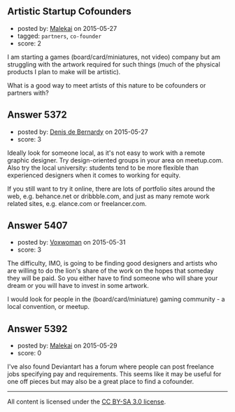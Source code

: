 ## Artistic Startup Cofounders

- posted by: [Malekai](https://stackexchange.com/users/5820495/malekai) on 2015-05-27
- tagged: `partners`, `co-founder`
- score: 2

I am starting a games (board/card/miniatures, not video) company but am struggling with the artwork required for such things (much of the physical products I plan to make will be artistic). 

What is a good way to meet artists of this nature to be cofounders or partners with?


## Answer 5372

- posted by: [Denis de Bernardy](https://stackexchange.com/users/182468/denis-de-bernardy) on 2015-05-27
- score: 3

Ideally look for someone local, as it's not easy to work with a remote graphic designer. Try design-oriented groups in your area on meetup.com. Also try the local university: students tend to be more flexible than experienced designers when it comes to working for equity.

If you still want to try it online, there are lots of portfolio sites around the web, e.g. behance.net or dribbble.com, and just as many remote work related sites, e.g. elance.com or freelancer.com.


## Answer 5407

- posted by: [Voxwoman](https://stackexchange.com/users/5662620/voxwoman) on 2015-05-31
- score: 3

The difficulty, IMO, is going to be finding good designers and artists who are willing to do the lion's share of the work on the hopes that someday they will be paid. So you either have to find someone who will share your dream or you will have to invest in some artwork.

I would look for people in the (board/card/miniature) gaming community - a local convention, or meetup.


## Answer 5392

- posted by: [Malekai](https://stackexchange.com/users/5820495/malekai) on 2015-05-29
- score: 0

I've also found Deviantart has a forum where people can post freelance jobs specifying pay and requirements. This seems like it may be useful for one off pieces but may also be a great place to find a cofounder.



---

All content is licensed under the [CC BY-SA 3.0 license](https://creativecommons.org/licenses/by-sa/3.0/).
